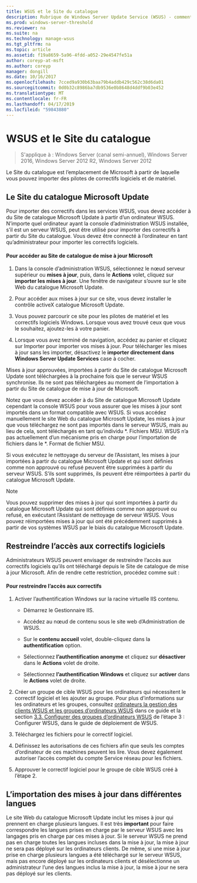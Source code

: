 ```yaml
---
title: WSUS et le Site du catalogue
description: Rubrique de Windows Server Update Service (WSUS) - comment importer des correctifs dans les services WSUS en accédant au site du catalogue Microsoft Update
ms.prod: windows-server-threshold
ms.reviewer: na
ms.suite: na
ms.technology: manage-wsus
ms.tgt_pltfrm: na
ms.topic: article
ms.assetid: f19a8659-5a96-4fdd-a052-29e4547fe51a
author: coreyp-at-msft
ms.author: coreyp
manager: dongill
ms.date: 10/16/2017
ms.openlocfilehash: 7cced9a930b63baa79b4addb429c562c38d6da01
ms.sourcegitcommit: 0d0b32c8986ba7db9536e0b8648d4ddf9b03e452
ms.translationtype: MT
ms.contentlocale: fr-FR
ms.lasthandoff: 04/17/2019
ms.locfileid: "59843880"
---
```

# <a name="wsus-and-the-catalog-site"></a>WSUS et le Site du catalogue

>S'applique à : Windows Server (canal semi-annuel), Windows Server 2016, Windows Server 2012 R2, Windows Server 2012

Le Site du catalogue est l’emplacement de Microsoft à partir de laquelle vous pouvez importer des pilotes de correctifs logiciels et de matériel.

## <a name="the-microsoft-update-catalog-site"></a>Le Site du catalogue Microsoft Update
Pour importer des correctifs dans les services WSUS, vous devez accéder à du Site de catalogue Microsoft Update à partir d’un ordinateur WSUS. N’importe quel ordinateur ayant la console d’administration WSUS installée, s’il est un serveur WSUS, peut être utilisé pour importer des correctifs à partir du Site du catalogue. Vous devez être connecté à l’ordinateur en tant qu’administrateur pour importer les correctifs logiciels.

#### <a name="to-access-the-microsoft-update-catalog-site"></a>Pour accéder au Site de catalogue de mise à jour Microsoft

1.  Dans la console d’administration WSUS, sélectionnez le nœud serveur supérieur ou **mises à jour**, puis, dans le **Actions** volet, cliquez sur **importer les mises à jour**. Une fenêtre de navigateur s’ouvre sur le site Web du catalogue Microsoft Update.

2.  Pour accéder aux mises à jour sur ce site, vous devez installer le contrôle activeX catalogue Microsoft Update.

3.  Vous pouvez parcourir ce site pour les pilotes de matériel et les correctifs logiciels Windows. Lorsque vous avez trouvé ceux que vous le souhaitez, ajoutez-les à votre panier.

4.  Lorsque vous avez terminé de navigation, accédez au panier et cliquez sur Importer pour importer vos mises à jour. Pour télécharger les mises à jour sans les importer, désactivez le **importer directement dans Windows Server Update Services** case à cocher.

Mises à jour approuvées, importées à partir du Site de catalogue Microsoft Update sont téléchargées à la prochaine fois que le serveur WSUS synchronise. Ils ne sont pas téléchargées au moment de l’importation à partir du Site de catalogue de mise à jour de Microsoft.

Notez que vous devez accéder à du Site de catalogue Microsoft Update cependant la console WSUS pour vous assurer que les mises à jour sont importés dans un format compatible avec WSUS. Si vous accédez manuellement le site Web du catalogue Microsoft Update, les mises à jour que vous téléchargez ne sont pas importés dans le serveur WSUS, mais au lieu de cela, sont téléchargés en tant qu’individu *. Fichiers MSU. WSUS n’a pas actuellement d’un mécanisme pris en charge pour l’importation de fichiers dans le \*. Format de fichier MSU.

Si vous exécutez le nettoyage du serveur de l’Assistant, les mises à jour importées à partir du catalogue Microsoft Update et qui sont définies comme non approuvé ou refusé peuvent être supprimées à partir du serveur WSUS. S’ils sont supprimés, ils peuvent être réimportées à partir du catalogue Microsoft Update.

> [!NOTE]
> Vous pouvez supprimer des mises à jour qui sont importées à partir du catalogue Microsoft Update qui sont définies comme non approuvé ou refusé, en exécutant l’Assistant de nettoyage de serveur WSUS. Vous pouvez réimportées mises à jour qui ont été précédemment supprimés à partir de vos systèmes WSUS par le biais du catalogue Microsoft Update.

## <a name="restricting-access-to-hotfixes"></a>Restreindre l’accès aux correctifs logiciels
Administrateurs WSUS peuvent envisager de restreindre l’accès aux correctifs logiciels qu’ils ont téléchargé depuis le Site de catalogue de mise à jour Microsoft. Afin de rendre cette restriction, procédez comme suit :

#### <a name="to-restrict-access-to-hotfixes"></a>Pour restreindre l’accès aux correctifs

1.  Activer l’authentification Windows sur la racine virtuelle IIS contenu.

    -   Démarrez le Gestionnaire IIS.

    -   Accédez au nœud de contenu sous le site web d’Administration de WSUS.

    -   Sur le **contenu accueil** volet, double-cliquez dans la **authentification** option.

    -   Sélectionnez **l’authentification anonyme** et cliquez sur **désactiver** dans le **Actions** volet de droite.

    -   Sélectionnez **l’authentification Windows** et cliquez sur **activer** dans le **Actions** volet de droite.

2.  Créer un groupe de cible WSUS pour les ordinateurs qui nécessitent le correctif logiciel et les ajouter au groupe. Pour plus d’informations sur les ordinateurs et les groupes, consultez [ordinateurs la gestion des clients WSUS et les groupes d’ordinateurs WSUS](managing-wsus-client-computers-and-wsus-computer-groups.md) dans ce guide et la section [3.3. Configurer des groupes d’ordinateurs WSUS](../deploy/2-configure-wsus.md#BKMK_ConfigcomputerGroups) de l’étape 3 : Configurer WSUS, dans le guide de déploiement de WSUS.

3.  Téléchargez les fichiers pour le correctif logiciel.

4.  Définissez les autorisations de ces fichiers afin que seuls les comptes d’ordinateur de ces machines peuvent les lire. Vous devez également autoriser l’accès complet du compte Service réseau pour les fichiers.

5.  Approuver le correctif logiciel pour le groupe de cible WSUS créé à l’étape 2.

## <a name="importing-updates-in-different-languages"></a>L’importation des mises à jour dans différentes langues
Le site Web du catalogue Microsoft Update inclut les mises à jour qui prennent en charge plusieurs langues. Il est très **important** pour faire correspondre les langues prises en charge par le serveur WSUS avec les langages pris en charge par ces mises à jour. Si le serveur WSUS ne prend pas en charge toutes les langues incluses dans la mise à jour, la mise à jour ne sera pas déployé sur les ordinateurs clients. De même, si une mise à jour prise en charge plusieurs langues a été téléchargé sur le serveur WSUS, mais pas encore déployé sur les ordinateurs clients et désélectionne un administrateur l’une des langues inclus la mise à jour, la mise à jour ne sera pas déployé sur les clients.
